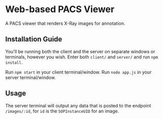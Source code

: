 # Web-based PACS Viewer

A PACS viewer that renders X-Ray images for annotation.

## Installation Guide

You'll be running both the client and the server on separate windows or terminals, however you wish. Enter both `client/` and `server/` and run `npm install`.

Run `npm start` in your client terminal/window. Run `node app.js` in your server terminal/window.

## Usage

The server terminal will output any data that is posted to the endpoint `/images/:id`, for `id` is the `SOPInstanceUID` for an image.
